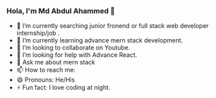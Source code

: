 ### Hola, I'm Md Abdul Ahammed 👋

- 🔭 I’m currently searching junior fronend or full stack web developer internship/job .
- 🌱 I’m currently learning advance mern stack development.
- 👯 I’m looking to collaborate on Youtube.
- 🤔 I’m looking for help with Advance React.
- 💬 Ask me about mern stack
- 📫 How to reach me: 
- 😄 Pronouns: He/His
- ⚡ Fun fact: I love coding at night.
